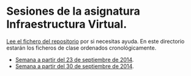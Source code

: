 # Sesiones de la asignatura Infraestructura Virtual.

[Lee el fichero del repositorio](../README.md) por si necesitas ayuda. En este directorio estarán los ficheros de clase ordenados cronológicamente.

* [Semana a partir del 23 de septiembre de 2014](primera.md).
* [Semana a partir del 30 de septiembre de 2014](2-semana.md).

